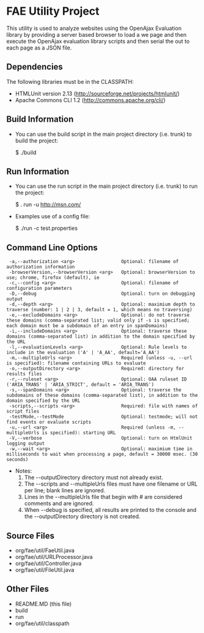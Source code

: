 # FAE Utility Project
This utility is used to analyze websites using the OpenAjax Evaluation library by providing a server based browser to load a we page and then execute the OpenAjax evaluation library scripts and then serial the out to each page as a JSON file.

## Dependencies

The following libraries must be in the CLASSPATH:

* HTMLUnit version 2.13 (http://sourceforge.net/projects/htmlunit/)
* Apache Commons CLI 1.2 (http://commons.apache.org/cli/)

## Build Information

* You can use the build script in the main project directory (i.e. trunk) to build the project:

  $ ./build

## Run Information

* You can use the run script in the main project directory (i.e. trunk) to run the project:

  $ . run -u http://msn.com/

* Examples use of a config file:

  $ ./run -c test.properties


## Command Line Options

```
 -a,--authorization <arg>                 Optional: filename of authorization information
 -browserVersion,--browserVersion <arg>   Optional: browserVersion to use; chrome, firefox (default), ie
 -c,--config <arg>                        Optional: filename of configuration parameters
 -D,--debug                               Optional: turn on debugging output
 -d,--depth <arg>                         Optional: maximium depth to traverse (number: 1 | 2 | 3, default = 1, which means no traversing)
 -e,--excludeDomains <arg>                Optional: do not traverse these domains (comma-separated list; valid only if -s is specified; each domain must be a subdomain of an entry in spanDomains)
 -i,--includeDomains <arg>                Optional: traverse these domains (comma-separated list) in addition to the domain specified by the URL
 -l,--evaluationLevels <arg>              Optional: Rule levels to include in the evaluation ('A' | 'A_AA', default='A_AA')
 -m,--multipleUrls <arg>                  Required (unless -u, --url is specified): filename containing URLs to evaluate
 -o,--outputDirectory <arg>               Required: directory for results files
 -r,--ruleset <arg>                       Optional: OAA ruleset ID ('ARIA_TRANS' | 'ARIA_STRICT', default = 'ARIA_TRANS')
 -s,--spanDomains <arg>                   Optional: traverse the subdomains of these domains (comma-separated list), in addition to the domain specified by the URL
 -scripts,--scripts <arg>                 Required: file with names of script files
 -testMode,--testMode                     Optional: testmode; will not find events or evaluate scripts
 -u,--url <arg>                           Required (unless -m, --multipleUrls is specified): starting URL
 -V,--verbose                             Optional: turn on HtmlUnit logging output
 -w,--wait <arg>                          Optional: maximium time in milliseconds to wait when processing a page, default = 30000 msec. (30 seconds)
 ```


* Notes:
  1. The --outputDirectory directory must not already exist.
  2. The --scripts and --multipleUrls files must have one filename or URL per line;
     blank lines are ignored.
  3. Lines in the --multipleUrls file that begin with # are considered comments and
     are ignored.
  4. When --debug is specified, all results are printed to the console and
     the --outputDirectory directory is not created.

## Source Files

* org/fae/util/FaeUtil.java
* org/fae/util/URLProcessor.java
* org/fae/util/Controller.java
* org/fae/util/FileUtil.java

## Other Files

* README.MD (this file)
* build
* run
* org/fae/util/classpath


